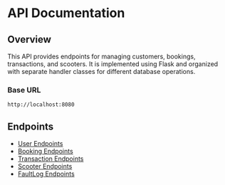 # API Documentation

## Overview

This API provides endpoints for managing customers, bookings, transactions, and scooters. It is implemented using Flask and organized with separate handler classes for different database operations.

### Base URL

`http://localhost:8080`

## Endpoints

- [User Endpoints](User_Endpoints.md)
- [Booking Endpoints](Booking_Endpoints.md)
- [Transaction Endpoints](Transaction_Endpoints.md)
- [Scooter Endpoints](Scooter_Endpoints.md)
- [FaultLog Endpoints](FaultLog_Endpoints.md)
